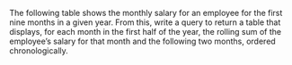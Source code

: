 The following table shows the monthly salary for an employee for the first nine months in a given year. From this, write a query to return a table that displays, for each month in the first half of the year, the rolling sum of the employee’s salary for that month and the following two months, ordered chronologically.
